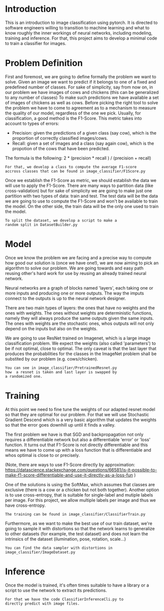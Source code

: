# Introduction
This is an introduction to image classification using pytorch.
It is directed to software engineers willing to transition to machine learning and what to know roughly the inner workings of neural networks, including modeling, training and inference.
For that, this project aims to develop a minimal code to train a classifier for images.

# Problem Definition
First and foremost, we are going to define formally the problem we want to solve. 
Given an image we want to predict if it belongs to one of a fixed and predefined number of classes.
For sake of simplicity, say from now on, in our problem we have images of cows and chickens (this can be generalized to any number of classes)
To make such predictions we have available a set of images of chickens as well as cows.
Before picking the right tool to solve the problem we have to come to agreement as to a mechanism to measure the quality of our model,
regardless of the one we pick.
Usually, for classification, a good method is the F1-Score. This metric takes into account to types of errors:
 - Precision: given the predictions of a given class (say cow), which is the proportion of correctly classified images/cows.
 - Recall: given a set of images and a class (say again cow), which is the propotion of the cows that have been predicted.

The formula is the following: 2 * (precision * recall ) / (precision + recall)

```
For that, we develop a class to compute the average F1-score 
accross classes that can be found in image_classifier/F1Score.py
```

Once we establish the F1-Score as metric, we should establish the data we will use to apply the F1-Score.
There are many ways to partition data (like cross-validation) but for sake of simplicity we are going to make just one partition with two types of data: train and test.
The test data will be the data we are going to use to compute the F1-Score and won't be available to train the model.
On the other side, the train data will be the only one used to train the model.

```
To split the dataset, we develop a script to make a 
random split in DatasetBuilder.py
```


# Model

Once we know the problem we are facing and a precise way to compute how good our solution is (once we have one!), we 
are now aiming to pick an algorithm to solve our problem. We are going towards and easy path reusing other's hard work
for use by reusing an already trained neural network.

Neural networks are a graph of blocks named 'layers', each taking one or more inputs and producing one or more outputs.
The way the imputs connect to the outputs is up to the neural network designer. 

There are two main types of layers: the ones that have no weights and the ones with weights. The ones without weights are deterministic
functions, namely they will always produce the same outputs given the same inputs. The ones with weights are the stochastic ones,
whos outputs will not only depend on the inputs but also on the weights. 

We are going to use ResNet trained on Imagenet, which is a large image classification problem. We expect the weights (also called 'parameters') to be if not optimal, close to optimal. The only 
caveat is that the last layer that produces the probabilities 
for the classes in the ImageNet problem shall be substited by
our problem (e.g. cows/chicken).

```
You can see in image_classifier/PretrainedResnet.py 
how  a resnet is taken and last layer is swapped by 
a randomized one.
```

# Training

At this point we need to fine tune the weights of our adapted
resnet model so that they are optimal for our problem.
For that we will use Stochastic Gradient Descend which is a very
basic algorithm that updates the weights so that the error goes downhill up until it finds a valley.

The first problem we have is that SGD and backpropagation not only
requires a differentiable network but also a differentiable 'error'
or 'loss' function. It turns out that F1-Score is not directly differentiable and this means we have to come up with a loss function that is differentiable and whos optimal is close to or precisely.

(Note, there are ways to use F1-Score directly by approximation: https://datascience.stackexchange.com/questions/66581/is-it-possible-to-make-f1-score-differentiable-and-use-it-directly-as-a-loss-fun )

One of the solutions is using the SoftMax, which assumes that 
classes are exclusive (there is a cow or a chicken but not both together). Another option is to use cross-entropy, that is suitable
for single-label and mutiple labels per image. For this project, we allow multiple labels per image and thus we have cross-entropy.

```
The training can be found in image_classifier/ClassifierTrain.py
```

Furthermore, as we want to make the best use of our train dataset,
we're going to sample it with distortions so that the network
learns to generalize to other datasets (for example, the test dataset)
and does not learn the intrinsics of the dataset (ilumination, 
pose, rotation, scale...)

```
You can find the data sampler with distortions in 
image_classifier/ImageDataset.py
```


# Inference
 
Once the model is trained, it's often times suitable to have a library 
or a script to use the network to extract its predictions.


```
For that we have the code ClassifierInferenceCli.py to 
directly predict with image files.
```







